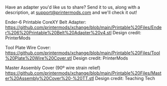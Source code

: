 Have an adapter you'd like us to share? Send it to us, along with a description, at support@printermods.com and we'll check it out!

Ender-6 Printable CoreXY Belt Adapter:
https://github.com/printermods/xchange/blob/main/Printable%20Files/Ender%206%20Printable%20Belt%20Adapter%20v4.stl
Design credit: PrinterMods

Tool Plate Wire Cover:
https://github.com/printermods/xchange/blob/main/Printable%20Files/Tool%20Plate%20Wire%20Cover.stl
Design credit: PrinterMods

Master Assembly Cover (90º wire strain relief)
https://github.com/printermods/xchange/blob/main/Printable%20Files/Master%20Assembly%20Cover%20-%20TT.stl
Design credit: Teaching Tech
